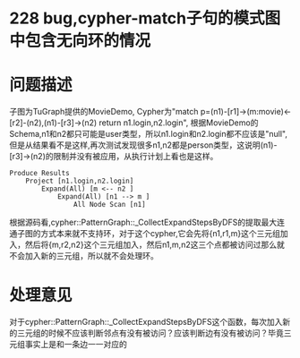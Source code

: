 # 228 bug,cypher-match子句的模式图中包含无向环的情况
# 问题描述
子图为TuGraph提供的MovieDemo,
Cypher为"match p=(n1)-[r1]->(m:movie)<-[r2]-(n2),(n1)-[r3]->(n2) return n1.login,n2.login",
根据MovieDemo的Schema,n1和n2都只可能是user类型，所以n1.login和n2.login都不应该是"null",但是从结果看不是这样,再次测试发现很多n1,n2都是person类型，这说明(n1)-[r3]->(n2)的限制并没有被应用，从执行计划上看也是这样。
```
Produce Results 
    Project [n1.login,n2.login] 
        Expand(All) [m <-- n2 ] 
            Expand(All) [n1 --> m ] 
                All Node Scan [n1]
```
根据源码看,cypher::PatternGraph::_CollectExpandStepsByDFS的提取最大连通子图的方式本来就不支持环，对于这个cypher,它会先将{n1,r1,m}这个三元组加入，然后将{m,r2,n2}这个三元组加入，然后n1,m,n2这三个点都被访问过那么就不会加入新的三元组，所以就不会处理环。

# 处理意见
对于cypher::PatternGraph::_CollectExpandStepsByDFS这个函数，每次加入新的三元组的时候不应该判断邻点有没有被访问？应该判断边有没有被访问？毕竟三元组事实上是和一条边一一对应的